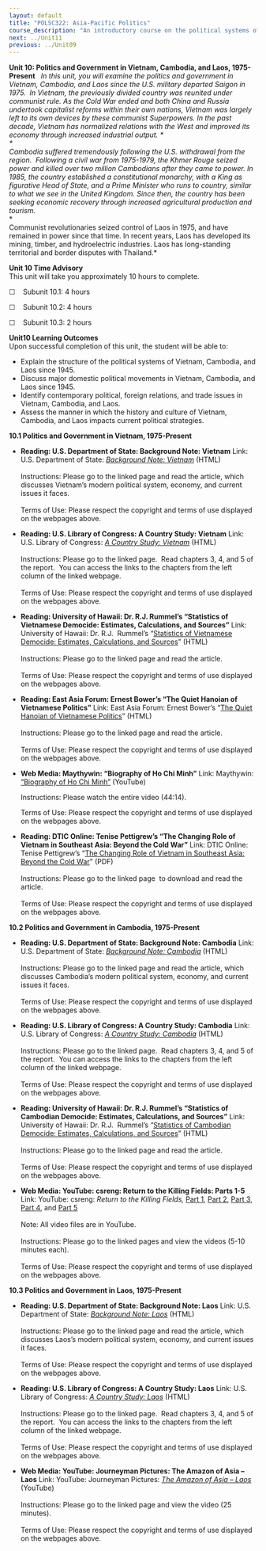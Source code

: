 ```yaml
---
layout: default
title: "POLSC322: Asia-Pacific Politics"
course_description: "An introductory course on the political systems of Northeast and Southeast Asia. Discusses pre- and post-colonial systems of government, Western imperialism, national liberation movements, and proxy wars, while exploring contemporary political issues."
next: ../Unit11
previous: ../Unit09
---
```

**Unit 10: Politics and Government in Vietnam, Cambodia, and Laos,
1975-Present** <span id="10"></span> 
*In this unit, you will examine the politics and government in Vietnam,
Cambodia, and Laos since the U.S. military departed Saigon in 1975.  In
Vietnam, the previously divided country was reunited under communist
rule. As the Cold War ended and both China and Russia undertook
capitalist reforms within their own nations, Vietnam was largely left to
its own devices by these communist Superpowers. In the past decade,
Vietnam has normalized relations with the West and improved its economy
through increased industrial output. *  
 *             
 Cambodia suffered tremendously following the U.S. withdrawal from the
region.  Following a civil war from 1975-1979, the Khmer Rouge seized
power and killed over two million Cambodians after they came to power.
In 1985, the country established a constitutional monarchy, with a King
as figurative Head of State, and a Prime Minister who runs to country,
similar to what we see in the United Kingdom. Since then, the country
has been seeking economic recovery through increased agricultural
production and tourism.*  
 *             
 Communist revolutionaries seized control of Laos in 1975, and have
remained in power since that time. In recent years, Laos has developed
its mining, timber, and hydroelectric industries. Laos has long-standing
territorial and border disputes with Thailand.*

**Unit 10 Time Advisory**  
This unit will take you approximately 10 hours to complete.

☐    Subunit 10.1: 4 hours

☐    Subunit 10.2: 4 hours

☐    Subunit 10.3: 2 hours

**Unit10 Learning Outcomes**  
Upon successful completion of this unit, the student will be able to:

-   Explain the structure of the political systems of Vietnam, Cambodia,
    and Laos since 1945.
-   Discuss major domestic political movements in Vietnam, Cambodia, and
    Laos since 1945.
-   Identify contemporary political, foreign relations, and trade issues
    in Vietnam, Cambodia, and Laos.
-   Assess the manner in which the history and culture of Vietnam,
    Cambodia, and Laos impacts current political strategies.

**10.1 Politics and Government in Vietnam, 1975-Present** <span
id="10.1"></span> 
-   **Reading: U.S. Department of State: Background Note: Vietnam**
    Link: U.S. Department of State: *[Background Note:
    Vietnam](http://www.state.gov/r/pa/ei/bgn/4130.htm)* (HTML)  
        
     Instructions: Please go to the linked page and read the article,
    which discusses Vietnam’s modern political system, economy, and
    current issues it faces.  
        
     Terms of Use: Please respect the copyright and terms of use
    displayed on the webpages above.

-   **Reading: U.S. Library of Congress: A Country Study: Vietnam**
    Link: U.S. Library of Congress: *[A Country Study:
    Vietnam](http://lcweb2.loc.gov/frd/cs/vntoc.html)* (HTML)  
        
     Instructions: Please go to the linked page.  Read chapters 3, 4,
    and 5 of the report.  You can access the links to the chapters from
    the left column of the linked webpage.  
        
     Terms of Use: Please respect the copyright and terms of use
    displayed on the webpages above.

-   **Reading: University of Hawaii: Dr. R.J. Rummel’s “Statistics of
    Vietnamese Democide: Estimates, Calculations, and Sources”**
    Link: University of Hawaii: Dr. R.J.  Rummel’s “[Statistics of
    Vietnamese Democide: Estimates, Calculations, and
    Sources](http://www.hawaii.edu/powerkills/SOD.CHAP6.HTM)” (HTML)  
        
     Instructions: Please go to the linked page and read the article.  
        
     Terms of Use: Please respect the copyright and terms of use
    displayed on the webpages above.

-   **Reading: East Asia Forum: Ernest Bower’s “The Quiet Hanoian of
    Vietnamese Politics”**
    Link: East Asia Forum: Ernest Bower’s “[The Quiet Hanoian of
    Vietnamese
    Politics](http://www.eastasiaforum.org/2010/06/17/the-quiet-hanoian-of-vietnamese-politics/)”
    (HTML)  
        
     Instructions: Please go to the linked page and read the article.   
        
     Terms of Use: Please respect the copyright and terms of use
    displayed on the webpages above.

-   **Web Media: Maythywin: “Biography of Ho Chi Minh”**
    Link: Maythywin: [“Biography of Ho Chi
    Minh”](http://www.youtube.com/watch?v=2w0Mtv5i4d4) (YouTube)  
      
     Instructions: Please watch the entire video (44:14).  
      
     Terms of Use: Please respect the copyright and terms of use
    displayed on the webpages above.

-   **Reading: DTIC Online: Tenise Pettigrew’s “The Changing Role of
    Vietnam in Southeast Asia: Beyond the Cold War”**
    Link: DTIC Online: Tenise Pettigrew’s “[The Changing Role of Vietnam
    in Southeast Asia: Beyond the Cold
    War](http://oai.dtic.mil/oai/oai?verb=getRecord&metadataPrefix=html&identifier=ADA245944)”
    (PDF)  
        
     Instructions: Please go to the linked page  to download and read
    the article.  
        
     Terms of Use: Please respect the copyright and terms of use
    displayed on the webpages above.

**10.2 Politics and Government in Cambodia, 1975-Present** <span
id="10.2"></span> 
-   **Reading: U.S. Department of State: Background Note: Cambodia**
    Link: U.S. Department of State: *[Background Note:
    Cambodia](http://www.state.gov/r/pa/ei/bgn/2732.htm)* (HTML)  
        
     Instructions: Please go to the linked page and read the article,
    which discusses Cambodia’s modern political system, economy, and
    current issues it faces.  
        
     Terms of Use: Please respect the copyright and terms of use
    displayed on the webpages above.

-   **Reading: U.S. Library of Congress: A Country Study: Cambodia**
    Link: U.S. Library of Congress: *[A Country Study:
    Cambodia](http://lcweb2.loc.gov/frd/cs/khtoc.html)* (HTML)  
        
     Instructions: Please go to the linked page.  Read chapters 3, 4,
    and 5 of the report.  You can access the links to the chapters from
    the left column of the linked webpage.  
        
     Terms of Use: Please respect the copyright and terms of use
    displayed on the webpages above.

-   **Reading: University of Hawaii: Dr. R.J. Rummel’s “Statistics of
    Cambodian Democide: Estimates, Calculations, and Sources”**
    Link: University of Hawaii: Dr. R.J.  Rummel’s “[Statistics of
    Cambodian Democide: Estimates, Calculations, and
    Sources](http://www.hawaii.edu/powerkills/SOD.CHAP4.HTM)” (HTML)  
        
     Instructions: Please go to the linked page and read the article.  
        
     Terms of Use: Please respect the copyright and terms of use
    displayed on the webpages above.

-   **Web Media: YouTube: csreng: Return to the Killing Fields: Parts
    1-5**
    Link: YouTube: csreng: *Return to the Killing Fields,* [Part
    1](http://www.youtube.com/watch?v=sRpGJ2pPjIM), [Part
    2](http://www.youtube.com/watch?v=PkBnfocePXI), [Part
    3](http://www.youtube.com/watch?v=Zle9BeoudUs), [Part
    4](http://www.youtube.com/watch?v=8EzNIs54Ps0), and [Part
    5](http://www.youtube.com/watch?v=KkV4bmP5GYI)  
        
     Note: All video files are in YouTube.  
        
     Instructions: Please go to the linked pages and view the videos
    (5-10 minutes each).  
        
     Terms of Use: Please respect the copyright and terms of use
    displayed on the webpages above.

**10.3 Politics and Government in Laos, 1975-Present** <span
id="10.3"></span> 
-   **Reading: U.S. Department of State: Background Note: Laos**
    Link: U.S. Department of State: *[Background Note:
    Laos](http://www.state.gov/r/pa/ei/bgn/2770.htm)* (HTML)  
        
     Instructions: Please go to the linked page and read the article,
    which discusses Laos’s modern political system, economy, and current
    issues it faces.  
        
     Terms of Use: Please respect the copyright and terms of use
    displayed on the webpages above.

-   **Reading: U.S. Library of Congress: A Country Study: Laos**
    Link: U.S. Library of Congress: *[A Country Study:
    Laos](http://lcweb2.loc.gov/frd/cs/latoc.html)* (HTML)  
        
     Instructions: Please go to the linked page.  Read chapters 3, 4,
    and 5 of the report.  You can access the links to the chapters from
    the left column of the linked webpage.  
        
     Terms of Use: Please respect the copyright and terms of use
    displayed on the webpages above.

-   **Web Media: YouTube: Journeyman Pictures: The Amazon of Asia –
    Laos**
    Link: YouTube: Journeyman Pictures: *[The Amazon of Asia –
    Laos](http://www.youtube.com/watch?v=1zwK9YP046g)* (YouTube)  
        
     Instructions: Please go to the linked page and view the video (25
    minutes).  
        
     Terms of Use: Please respect the copyright and terms of use
    displayed on the webpages above.


